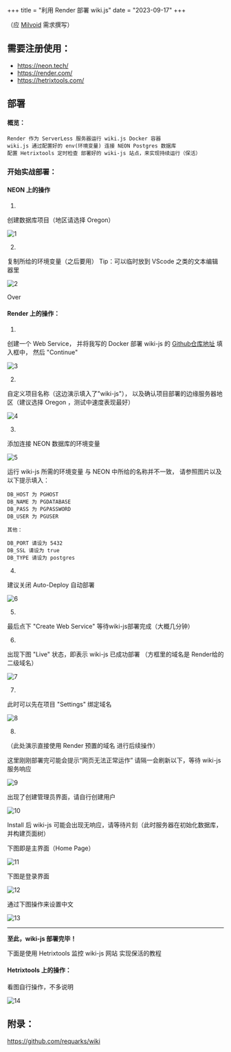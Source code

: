 +++
title = "利用 Render 部署 wiki.js"
date = "2023-09-17"
+++

（应 [Milvoid](https://milvoid.com/) 需求撰写）

## 需要注册使用：

- https://neon.tech/
- https://render.com/
- https://hetrixtools.com/

## 部署

#### 概览：

```
Render 作为 ServerLess 服务器运行 wiki.js Docker 容器
wiki.js 通过配置好的 env(环境变量) 连接 NEON Postgres 数据库
配置 Hetrixtools 定时检查 部署好的 wiki-js 站点，来实现持续运行（保活）
```


### 开始实战部署：

#### NEON 上的操作

1.
创建数据库项目（地区请选择 Oregon）

![1](https://static.yon.im/image/blog/use-render-deploy-wiki-js/1.webp)

2.
复制所给的环境变量（之后要用）
Tip：可以临时放到 VScode 之类的文本编辑器里

![2](https://static.yon.im/image/blog/use-render-deploy-wiki-js/2.webp)

Over

#### Render 上的操作：

1.
创建一个 Web Service，
并将我写的 Docker 部署 wiki-js 的 [Github仓库地址](https://github.com/gityzon/docker-wiki-js) 填入框中，
然后 "Continue"

![3](https://static.yon.im/image/blog/use-render-deploy-wiki-js/3.webp)

2.
自定义项目名称（这边演示填入了"wiki-js"），
以及确认项目部署的边缘服务器地区（建议选择 Oregon ，测试中速度表现最好）

![4](https://static.yon.im/image/blog/use-render-deploy-wiki-js/4.webp)

3.
添加连接 NEON 数据库的环境变量

![5](https://static.yon.im/image/blog/use-render-deploy-wiki-js/5.webp)

运行 wiki-js 所需的环境变量 与 NEON 中所给的名称并不一致，
请参照图片以及以下提示填入：

```
DB_HOST 为 PGHOST
DB_NAME 为 PGDATABASE
DB_PASS 为 PGPASSWORD
DB_USER 为 PGUSER

其他：

DB_PORT 请设为 5432
DB_SSL 请设为 true
DB_TYPE 请设为 postgres
```

4.
建议关闭 Auto-Deploy 自动部署

![6](https://static.yon.im/image/blog/use-render-deploy-wiki-js/6.webp)

5.
最后点下 "Create Web Service"
等待wiki-js部署完成（大概几分钟）

6.
出现下图 "Live" 状态，即表示 wiki-js 已成功部署
（方框里的域名是 Render给的 二级域名）

![7](https://static.yon.im/image/blog/use-render-deploy-wiki-js/7.webp)

7.
此时可以先在项目 "Settings" 绑定域名

![8](https://static.yon.im/image/blog/use-render-deploy-wiki-js/8.webp)

8.
（此处演示直接使用 Render 预置的域名 进行后续操作）

这里刚刚部署完可能会提示“网页无法正常运作”
请隔一会刷新以下，等待 wiki-js服务响应

![9](https://static.yon.im/image/blog/use-render-deploy-wiki-js/9.webp)

出现了创建管理员界面，请自行创建用户

![10](https://static.yon.im/image/blog/use-render-deploy-wiki-js/10.webp)

Install 后 wiki-js 可能会出现无响应，请等待片刻（此时服务器在初始化数据库，并构建页面树）

下图即是主界面（Home Page）

![11](https://static.yon.im/image/blog/use-render-deploy-wiki-js/11.webp)

下图是登录界面

![12](https://static.yon.im/image/blog/use-render-deploy-wiki-js/12.webp)

通过下图操作来设置中文

![13](https://static.yon.im/image/blog/use-render-deploy-wiki-js/13.webp)

---

**至此，wiki-js 部署完毕！**

下面是使用 Hetrixtools 监控 wiki-js 网站 实现保活的教程

#### Hetrixtools 上的操作：

看图自行操作，不多说明

![14](https://static.yon.im/image/blog/use-render-deploy-wiki-js/14.webp)

## 附录：

https://github.com/requarks/wiki
